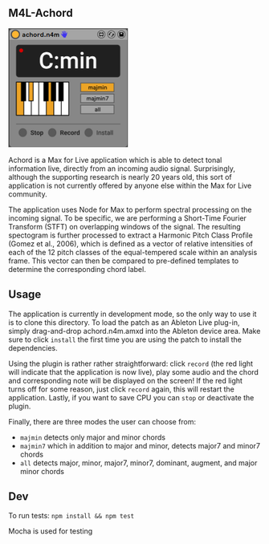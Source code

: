 ## M4L-Achord

![alt text](Achord_v1.0.png "App UI")

Achord is a Max for Live application which is able to detect tonal information live, directly from an incoming audio signal. Surprisingly, although the supporting research is nearly 20 years old, this sort of application is not currently offered by anyone else within the Max for Live community.

The application uses Node for Max to perform spectral processing on the incoming signal. To be specific, we are performing a Short-Time Fourier Transform (STFT) on overlapping windows of the signal. The resulting spectogram is further processed to extract a Harmonic Pitch Class Profile (Gomez et al., 2006), which is defined as a vector of relative intensities of each of the 12 pitch classes of the equal-tempered scale within an analysis frame. This vector can then be compared to pre-defined templates to determine the corresponding chord label.

Usage
---
The application is currently in development mode, so the only way to use it is to clone this directory. To load the patch as an Ableton Live plug-in, simply drag-and-drop achord.n4m.amxd into the Ableton device area. Make sure to click `install` the first time you are using the patch to install the dependencies. 

Using the plugin is rather rather straightforward: click `record` (the red light will indicate that the application is now live), play some audio and the chord and corresponding note will be displayed on the screen! If the red light turns off for some reason, just click `record` again, this will restart the application. Lastly, if you want to save CPU you can `stop` or deactivate the plugin.

Finally, there are three modes the user can choose from: 
- `majmin` detects only major and minor chords
- `majmin7` which in addition to major and minor, detects major7 and minor7 chords
- `all` detects major, minor, major7, minor7, dominant, augment, and major minor chords

Dev
---
To run tests: `npm install && npm test`

Mocha is used for testing
